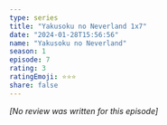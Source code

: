 ```yaml
---
type: series
title: "Yakusoku no Neverland 1x7"
date: "2024-01-28T15:56:56"
name: "Yakusoku no Neverland"
season: 1
episode: 7
rating: 3
ratingEmoji: ⭐️⭐️⭐️
share: false
---
```


*[No review was written for this episode]*
